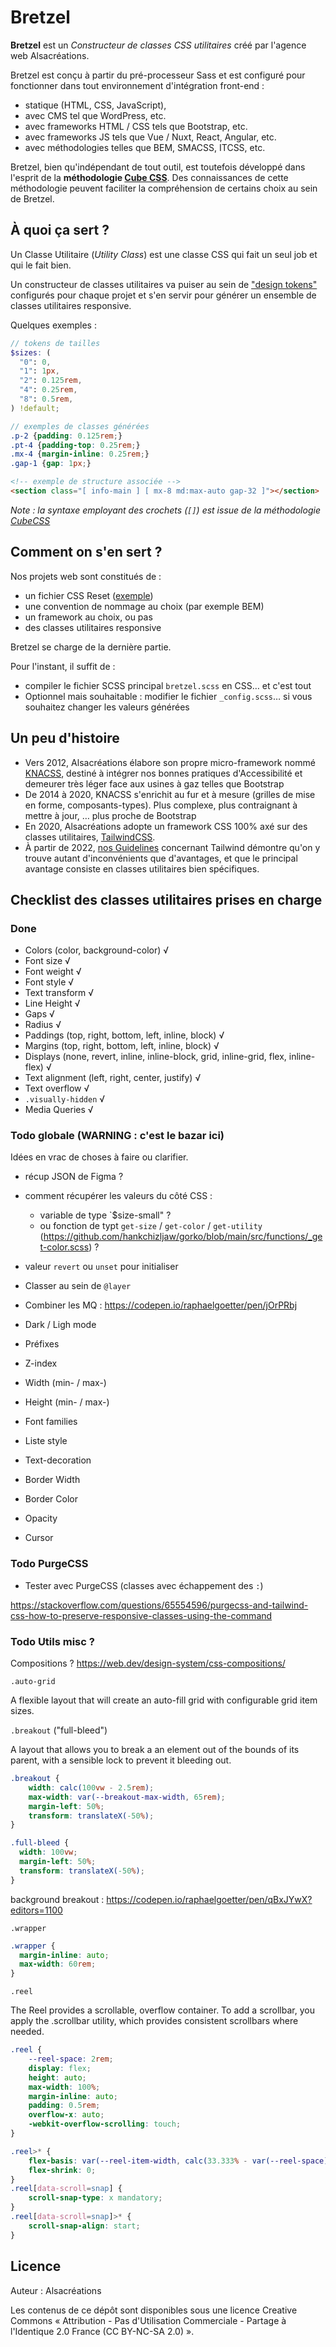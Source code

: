 # Bretzel

**Bretzel** est un _Constructeur de classes CSS utilitaires_ créé par l'agence web Alsacréations.

Bretzel est conçu à partir du pré-processeur Sass et est configuré pour fonctionner dans tout environnement d'intégration front-end :

- statique (HTML, CSS, JavaScript),
- avec CMS tel que WordPress, etc.
- avec frameworks HTML / CSS tels que Bootstrap, etc.
- avec frameworks JS tels que Vue / Nuxt, React, Angular, etc.
- avec méthodologies telles que BEM, SMACSS, ITCSS, etc.

Bretzel, bien qu'indépendant de tout outil, est toutefois développé dans l'esprit de la **méthodologie [Cube CSS](https://cube.fyi/)**. Des connaissances de cette méthodologie peuvent faciliter la compréhension de certains choix au sein de Bretzel.

## À quoi ça sert ?

Un Classe Utilitaire (_Utility Class_) est une classe CSS qui fait un seul job et qui le fait bien.

Un constructeur de classes utilitaires va puiser au sein de ["design tokens"](https://css-tricks.com/what-are-design-tokens/) configurés pour chaque projet et s'en servir pour générer un ensemble de classes utilitaires responsive.

Quelques exemples :

```scss
// tokens de tailles
$sizes: (
  "0": 0,
  "1": 1px,
  "2": 0.125rem,
  "4": 0.25rem,
  "8": 0.5rem,
) !default;
```

```scss
// exemples de classes générées
.p-2 {padding: 0.125rem;}
.pt-4 {padding-top: 0.25rem;}
.mx-4 {margin-inline: 0.25rem;}
.gap-1 {gap: 1px;}
```

```html
<!-- exemple de structure associée --> 
<section class="[ info-main ] [ mx-8 md:max-auto gap-32 ]"></section>
```

_Note : la syntaxe employant des crochets (`[]`) est issue de la méthodologie [CubeCSS](https://piccalil.li/blog/cube-css/)_

## Comment on s'en sert ?

Nos projets web sont constitués de :

- un fichier CSS Reset ([exemple](https://github.com/elad2412/the-new-css-reset))
- une convention de nommage au choix (par exemple BEM)
- un framework au choix, ou pas
- des classes utilitaires responsive

Bretzel se charge de la dernière partie.

Pour l'instant, il suffit de :

- compiler le fichier SCSS principal `bretzel.scss` en CSS&hellip; et c'est tout
- Optionnel mais souhaitable : modifier le fichier `_config.scss`&hellip; si vous souhaitez changer les valeurs générées

## Un peu d'histoire

- Vers 2012, Alsacréations élabore son propre micro-framework nommé [KNACSS](https://www.knacss.com/), destiné à intégrer nos bonnes pratiques d'Accessibilité et demeurer très léger face aux usines à gaz telles que Bootstrap
- De 2014 à 2020, KNACSS s'enrichit au fur et à mesure (grilles de mise en forme, composants-types). Plus complexe, plus contraignant à mettre à jour, &hellip; plus proche de Bootstrap
- En 2020, Alsacréations adopte un framework CSS 100% axé sur des classes utilitaires, [TailwindCSS](https://www.alsacreations.com/tuto/lire/1812-Tailwind-CSS-decouverte-du-framework-original-et-innovant.html).
- À partir de 2022, [nos Guidelines](https://github.com/alsacreations/guidelines) concernant Tailwind démontre qu'on y trouve autant d'inconvénients que d'avantages, et que le principal avantage consiste en classes utilitaires bien spécifiques.

## Checklist des classes utilitaires prises en charge

### Done

- Colors (color, background-color) √
- Font size √
- Font weight √
- Font style √
- Text transform √
- Line Height √
- Gaps √
- Radius √
- Paddings (top, right, bottom, left, inline, block) √
- Margins (top, right, bottom, left, inline, block) √
- Displays (none, revert, inline, inline-block, grid, inline-grid, flex, inline-flex) √
- Text alignment (left, right, center, justify) √
- Text overflow √
- `.visually-hidden` √
- Media Queries √

### Todo globale (WARNING : c'est le bazar ici)

Idées en vrac de choses à faire ou clarifier.

- récup JSON de Figma ?
- comment récupérer les valeurs du côté CSS :
  - variable de type `$size-small" ?
  - ou fonction de typt `get-size` / `get-color` / `get-utility` (<https://github.com/hankchizljaw/gorko/blob/main/src/functions/_get-color.scss>) ?
- valeur `revert` ou `unset` pour initialiser
- Classer au sein de `@layer`
- Combiner les MQ : <https://codepen.io/raphaelgoetter/pen/jOrPRbj>

- Dark / Ligh mode
- Préfixes
- Z-index
- Width (min- / max-)
- Height (min- / max-)
- Font families
- Liste style
- Text-decoration
- Border Width
- Border Color
- Opacity
- Cursor

### Todo PurgeCSS

- Tester avec PurgeCSS (classes avec échappement des `:`)

<https://stackoverflow.com/questions/65554596/purgecss-and-tailwind-css-how-to-preserve-responsive-classes-using-the-command>

### Todo Utils misc ?

Compositions ? <https://web.dev/design-system/css-compositions/>

`.auto-grid`

A flexible layout that will create an auto-fill grid with configurable grid item sizes.

`.breakout` ("full-bleed")

A layout that allows you to break a an element out of the bounds of its parent, with a sensible lock to prevent it bleeding out.

```css
.breakout {
    width: calc(100vw - 2.5rem);
    max-width: var(--breakout-max-width, 65rem);
    margin-left: 50%;
    transform: translateX(-50%);
}
```

```css
.full-bleed {
  width: 100vw;
  margin-left: 50%;
  transform: translateX(-50%);
}
```

background breakout : <https://codepen.io/raphaelgoetter/pen/qBxJYwX?editors=1100>

`.wrapper`

```css
.wrapper {
  margin-inline: auto;
  max-width: 60rem;
}
```

`.reel`

The Reel provides a scrollable, overflow container. To add a scrollbar, you apply the .scrollbar utility, which provides consistent scrollbars where needed.

```css
.reel {
    --reel-space: 2rem;
    display: flex;
    height: auto;
    max-width: 100%;
    margin-inline: auto;
    padding: 0.5rem;
    overflow-x: auto;
    -webkit-overflow-scrolling: touch;
}
```

```css
.reel>* {
    flex-basis: var(--reel-item-width, calc(33.333% - var(--reel-space)));
    flex-shrink: 0;
}
.reel[data-scroll=snap] {
    scroll-snap-type: x mandatory;
}
.reel[data-scroll=snap]>* {
    scroll-snap-align: start;
}
```

## Licence

Auteur : Alsacréations

Les contenus de ce dépôt sont disponibles sous une licence Creative Commons « Attribution - Pas d'Utilisation Commerciale - Partage à l'Identique 2.0 France (CC BY-NC-SA 2.0) ».
